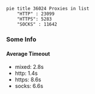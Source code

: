 
```mermaid
pie title 36024 Proxies in list
    "HTTP" : 23099
    "HTTPS": 5283
    "SOCKS" : 11642
```

### Some Info
#### Average Timeout

- mixed: 2.8s
- http: 1.4s
- https: 8.6s
- socks: 6.6s